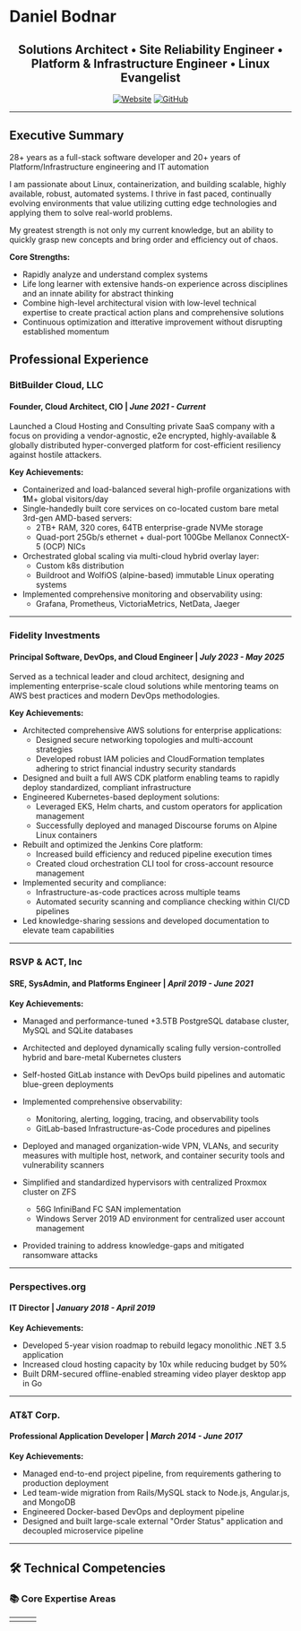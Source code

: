 # Daniel Bodnar

<div align="center">

## Solutions Architect • Site Reliability Engineer • Platform & Infrastructure Engineer • Linux Evangelist

[![Website](https://img.shields.io/badge/Website-daniel.bodnar.sh-orange?style=flat-square&logo=firefox)](https://daniel.bodnar.sh) [![GitHub](https://img.shields.io/badge/GitHub-danielbodnar-black?style=flat-square&logo=github)](https://github.com/danielbodnar)

</div>

---

## Executive Summary

28+ years as a full-stack software developer and 20+ years of Platform/Infrastructure engineering and IT automation

I am passionate about Linux, containerization, and building scalable, highly available, robust, automated systems.  I thrive in fast paced, continually evolving environments that value utilizing cutting edge technologies and applying them to solve real-world problems.

My greatest strength is not only my current knowledge, but an ability to quickly grasp new concepts and bring order and efficiency out of chaos.

**Core Strengths:**

- Rapidly analyze and understand complex systems
- Life long learner with extensive hands-on experience across disciplines and an innate ability for abstract thinking
- Combine high-level architectural vision with low-level technical expertise to create practical action plans and comprehensive solutions
- Continuous optimization and itterative improvement without disrupting established momentum

## Professional Experience

### **BitBuilder Cloud, LLC**

#### **Founder, Cloud Architect, CIO** | *June 2021 - Current*

Launched a Cloud Hosting and Consulting private SaaS company with a focus on providing a vendor-agnostic, e2e encrypted, highly-available & globally distributed hyper-converged platform for cost-efficient resiliency against hostile attackers.

**Key Achievements:**

- Containerized and load-balanced several high-profile organizations with **1**M+ global visitors/day
- Single-handedly built core services on co-located custom bare metal 3rd-gen AMD-based servers:
  - 2TB+ RAM, 320 cores, 64TB enterprise-grade NVMe storage
  - Quad-port 25Gb/s ethernet + dual-port 100Gbe Mellanox ConnectX-5 (OCP) NICs
- Orchestrated global scaling via multi-cloud hybrid overlay layer:
  - Custom k8s distribution
  - Buildroot and WolfiOS (alpine-based) immutable Linux operating systems
- Implemented comprehensive monitoring and observability using:
  - Grafana, Prometheus, VictoriaMetrics, NetData, Jaeger

---

### **Fidelity Investments**

#### **Principal Software, DevOps, and Cloud Engineer** | *July 2023 - May 2025*

Served as a technical leader and cloud architect, designing and implementing enterprise-scale cloud solutions while mentoring teams on AWS best practices and modern DevOps methodologies.

**Key Achievements:**

- Architected comprehensive AWS solutions for enterprise applications:
  - Designed secure networking topologies and multi-account strategies
  - Developed robust IAM policies and CloudFormation templates adhering to strict financial industry security standards
- Designed and built a full AWS CDK platform enabling teams to rapidly deploy standardized, compliant infrastructure
- Engineered Kubernetes-based deployment solutions:
  - Leveraged EKS, Helm charts, and custom operators for application management
  - Successfully deployed and managed Discourse forums on Alpine Linux containers
- Rebuilt and optimized the Jenkins Core platform:
  - Increased build efficiency and reduced pipeline execution times
  - Created cloud orchestration CLI tool for cross-account resource management
- Implemented security and compliance:
  - Infrastructure-as-code practices across multiple teams
  - Automated security scanning and compliance checking within CI/CD pipelines
- Led knowledge-sharing sessions and developed documentation to elevate team capabilities

---

### **RSVP & ACT, Inc**

#### **SRE, SysAdmin, and Platforms Engineer** | *April 2019 - June 2021*

**Key Achievements:**

- Managed and performance-tuned +3.5TB PostgreSQL database cluster, MySQL and SQLite databases
- Architected and deployed dynamically scaling fully version-controlled hybrid and bare-metal Kubernetes clusters
- Self-hosted GitLab instance with DevOps build pipelines and automatic blue-green deployments
- Implemented comprehensive observability:

  - Monitoring, alerting, logging, tracing, and observability tools
  - GitLab-based Infrastructure-as-Code procedures and pipelines
- Deployed and managed organization-wide VPN, VLANs, and security measures with multiple host, network, and container security tools and vulnerability scanners
- Simplified and standardized hypervisors with centralized Proxmox cluster on ZFS

  - 56G InfiniBand FC SAN implementation
  - Windows Server 2019 AD environment for centralized user account management
- Provided training to address knowledge-gaps and mitigated ransomware attacks

---

### **Perspectives.org**

#### **IT Director** | *January 2018 - April 2019*

**Key Achievements:**

- Developed 5-year vision roadmap to rebuild legacy monolithic .NET 3.5 application
- Increased cloud hosting capacity by 10x while reducing budget by 50%
- Built DRM-secured offline-enabled streaming video player desktop app in Go

---

### **AT&T Corp.**

#### **Professional Application Developer** | *March 2014 - June 2017*

**Key Achievements:**

- Managed end-to-end project pipeline, from requirements gathering to production deployment
- Led team-wide migration from Rails/MySQL stack to Node.js, Angular.js, and MongoDB
- Engineered Docker-based DevOps and deployment pipeline
- Designed and built large-scale external "Order Status" application and decoupled microservice pipeline

---

## 🛠️ Technical Competencies

### 📚 Core Expertise Areas

<table width="100%">
<tr>
<td width="33%">
